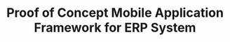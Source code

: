---
layout: project_old
title: Proof of Concept Mobile Application Framework for ERP System
permalink: /4yp/e04/Proof-of-Concept-Mobile-Application-Framework-for-ERP-System

has_children: false
parent: E04 Undergraduate Research Projects
grand_parent: Undergraduate Research Projects

cover_url: https://cepdnaclk.github.io/projects.ce.pdn.ac.lk/data/categories/4yp/cover_page.jpg
thumbnail_url: /data/categories/4yp/thumbnail.jpg

team: [D.W.M.H.W.D.N.Seneviratne (E/04/270), K.I.P.Sugathsiri (E/04/289), J.A.D.Q.S.Udeshinie(E/04/316)]
supervisors: [ Dr. Swaranaltha Radhakrishnan ]

has_publication: false
publication: ""
---